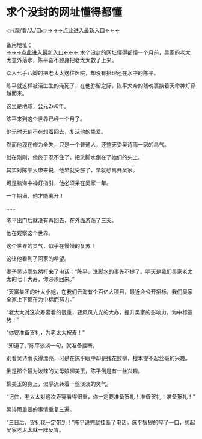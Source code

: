 # 求个没封的网址懂得都懂
👉/观/看/入/口👉<a href="https://8h6e.com ">→→→点此进入最新入口←←←</a>
   

备用地址；  
<a href="https://6h8k.top ">→→→点此进入最新入口←←←</a>
求个没封的网址懂得都懂一个月前，吴家的老太太意外落水，陈平奋不顾身把老太太救了上来。

众人七手八脚的把老太太送往医院，却没有搭理还在水中的陈平。

陈平就这样被活生生的淹死了，在他弥留之际，陈平大帝的残魂裹挟着天命神灯穿越而来。

这里是地球，公元2ድ0年。

陈平来到这个世界已经一个月了。

他无时无刻不在想着回去，复活他的挚爱。

然而他现在修为全失，只是一个普通人，还整天受吴诗雨一家的鸟气。

就在刚刚，他终于忍不住了，把洗脚水倒在了她们的头上。

其实对陈平大帝来说，他早就受够了，早就想离开吴家。

可是脑海中神灯指引，他必须呆在吴家一年。

一年期满，他才能离开！

……

陈平出门后就没有再回去，在外面游荡了三天。

他在观察这个世界。

这个世界的灵气，似乎在慢慢的复苏！

这让他看到了回家的希望。

妻子吴诗雨忽然打来了电话：“陈平，洗脚水的事先不提了。明天是我们吴家老太太的七十大寿，你必须回来。”

“天富集团的叶大小姐，在我们云海有个百亿大项目，最近会公开招标，我们吴家全家上下都在为中标而努力。”

“老太太对这次寿宴看的很重，要风风光光的大办，提升吴家的影响力，为中标造势！”

“你要准备贺礼，为老太太祝寿！”

“知道了。”陈平淡淡一句，就准备挂断。

别看吴诗雨长得漂亮，可是在陈平眼中却是残花败柳，根本提不起丝毫的兴趣。

倒是那个最为泼辣的丈母娘柳美玉，陈平倒是有一丝兴趣。

柳美玉的身上，似乎流转着一丝淡淡的灵气。

“记住，老太太对这次寿宴看得很重，你一定要准备贺礼！准备贺礼！准备贺礼！”

吴诗雨重要的事情重复三遍。

“三日后，贺礼我一定带到！”陈平说完就挂断了电话。陈平狠狠的啐了一口，想起吴家老太太就一阵反胃。

